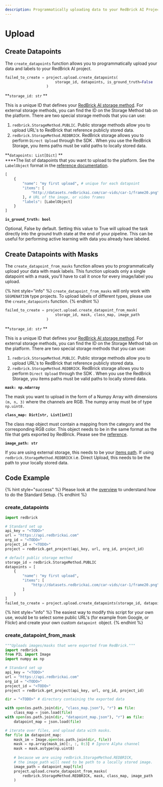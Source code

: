 ```yaml
---
description: Programmatically uploading data to your RedBrick AI Project.
---
```


# Upload

## Create Datapoints

The `create_datapoints` function allows you to programmatically upload your data and labels to your RedBrick AI project.&#x20;

```python
failed_to_create = project.upload.create_datapoints(
                       storage_id, datapoints, is_ground_truth=False
                   )
```

**`storage_id: str` **

This is a unique ID that defines your [RedBrick AI storage method](../projects/importing-data/#storage-methods). For external storage methods, you can find the ID on the Storage Method tab on the platform. There are two special storage methods that you can use:&#x20;

1. `redbrick.StorageMethod.PUBLIC`. Public storage methods allow you to upload URL's to RedBrick that reference publicly stored data. &#x20;
2. `redbrick.StorageMethod.REDBRICK`. RedBrick storage allows you to perform `Direct Upload` through the SDK . When you use the RedBrick Storage, you items paths must be valid paths to locally stored data.&#x20;

**`datapoints: List[Dict]` **\
****The list of datapoints that you want to upload to the platform. See the `LabelObject` format in the [reference documentation](reference.md).

```python
[
    {
        "name": "my first upload", # unique for each datapoint
        "items": [
            "http://datasets.redbrickai.com/car-vids/car-1/frame20.png"
        ], # URL of the image, or video frames
        "labels": [LabelObject]
    }
]
```

**`is_ground_truth: bool`**

Optional, False by default. Setting this value to True will upload the task directly into the ground truth state at the end of your pipeline. This can be useful for performing active learning with data you already have labeled.

## Create Datapoints with Masks

The `create_datapoint_from_masks` function allows you to programmatically upload your data with mask labels. This function uploads only a single datapoint with a mask, you'll have to call it once for every image/label you upload.&#x20;

{% hint style="info" %}
`create_datapoint_from_masks` will only work with `SEGMENATION` type projects. To upload labels of different types, please use the `create_datapoints` function. &#x20;
{% endhint %}

```python
failed_to_create = project.upload.create_datapoint_from_mask(
                       storage_id, mask, class_map, image_path
                   )
```

**`storage_id: str` **

This is a unique ID that defines your [RedBrick AI storage method](../projects/importing-data/#storage-methods). For external storage methods, you can find the ID on the Storage Method tab on the platform. There are two special storage methods that you can use:&#x20;

1. `redbrick.StorageMethod.PUBLIC`. Public storage methods allow you to upload URL's to RedBrick that reference publicly stored data. &#x20;
2. `redbrick.StorageMethod.REDBRICK`. RedBrick storage allows you to perform `Direct Upload` through the SDK . When you use the RedBrick Storage, you items paths must be valid paths to locally stored data.&#x20;

**`mask: np.ndarray`**

The mask you want to upload in the form of a Numpy Array with dimensions `(m, n, 3)` where the channels are RGB. The numpy array must be of type `np.uint8.`&#x20;

**`class_map: Dict[str, List[int]]`**

The class map object must contain a mapping from the category and the corresponding RGB color. This object needs to be in the same format as the file that gets exported by RedBrick. Please see the [reference](reference.md#png-mask-formats).&#x20;

**`image_path: str`**

If you are using external storage, this needs to be your [items path](../projects/importing-data/#items-list). If using `redbrick.StorageMethod.REDBRICK` i.e. Direct Upload, this needs to be the path to your locally stored data. &#x20;



## Code Example

{% hint style="success" %}
Please look at the [overview](sdk-overview.md#getting-started) to understand how to do the Standard Setup.
{% endhint %}

### **create\_datapoints**

```python
import redbrick

# Standard set up
api_key = "<TODO>"
url = "https://api.redbrickai.com"
org_id = "<TODO>"
project_id = "<TODO>"
project = redbrick.get_project(api_key, url, org_id, project_id)

# default public storage method
storage_id = redbrick.StorageMethod.PUBLIC
datapoints = [
    {
        "name": "my first upload",
        "items": [
            "http://datasets.redbrickai.com/car-vids/car-1/frame20.png"
        ]
    }
]
failed_to_create = project.upload.create_datapoints(storage_id, datapoints)
```

{% hint style="info" %}
The easiest way to modify this script for your own use, would be to select some public URL's (for example from Google, or Flickr) and create your own custom `datapoint `object.
{% endhint %}

### create\_datapoint\_from\_mask

```python
"""Uploads images/masks that were exported from RedBrick."""
import redbrick
from PIL import Image
import numpy as np

# Standard set up
api_key = "<TODO>"
url = "https://api.redbrickai.com"
org_id = "<TODO>"
project_id = "<TODO>"
project = redbrick.get_project(api_key, url, org_id, project_id)

dir = "<TODO>" # directory containing the exported data

with open(os.path.join(dir, "class_map.json"), "r") as file:
    class_map = json.load(file)
with open(os.path.join(dir, "datapoint_map.json"), "r") as file:
    datapoint_map = json.load(file)

# iterate over files, and upload data with masks. 
for file in datapoint_map:
    mask_im = Image.open(os.path.join(dir, file))
    mask = np.array(mask_im)[:, :, 0:3] # Ignore Alpha channel
    mask = mask.astype(np.uint8)
    
    # because we are using redbrick.StorageMethod.REDBRICK, 
    # the image_path will need to be path to a locally stored image. 
    image_path = datapoint_map[file]
    project.upload.create_datapoint_from_masks(
        redbrick.StorageMethod.REDBRICK, mask, class_map, image_path
    )
```
